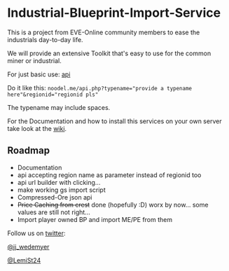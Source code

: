 # Industrial-Blueprint-Import-Service



This is a project from EVE-Online community members to ease the industrials day-to-day life.

We will provide an extensive Toolkit that's easy to use for the common miner or industrial.

For just basic use: [api](http://noodel.me/api.php)

Do it like this: `noodel.me/api.php?typename="provide a typename here"&regionid="regionid pls"`

The typename may include spaces.

For the Documentation and how to install this services on your own server take look at the [wiki](https://github.com/GoeDev/IndustrialToolkit/wiki).


## Roadmap

* Documentation
* api accepting region name as parameter instead of regionid too
* api url builder with clicking...
* make working gs import script
* Compressed-Ore json api
* ~~Price Caching from crest~~ done (hopefully :D) worx by now... some values are still not right...
* Import player owned BP and import ME/PE from them





Follow us on [twitter](https://twitter.com):

[@jj_wedemyer](https://twitter.com/jj_wedemyer)

[@LemiSt24](https://twitter.com/LemiSt24)
